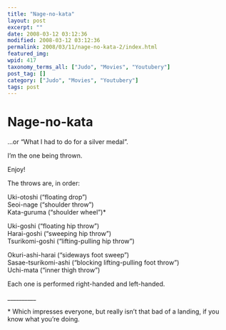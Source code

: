 ```yaml
---
title: "Nage-no-kata"
layout: post
excerpt: ""
date: 2008-03-12 03:12:36
modified: 2008-03-12 03:12:36
permalink: 2008/03/11/nage-no-kata-2/index.html
featured_img: 
wpid: 417
taxonomy_terms_all: ["Judo", "Movies", "Youtubery"]
post_tag: []
category: ["Judo", "Movies", "Youtubery"]
tags: post
---
```


# Nage-no-kata

…or “What I had to do for a silver medal”.

I’m the one being thrown.

Enjoy!

The throws are, in order:

Uki-otoshi (“floating drop”)  
Seoi-nage (“shoulder throw”)  
Kata-guruma (“shoulder wheel”)\*

Uki-goshi (“floating hip throw”)  
Harai-goshi (“sweeping hip throw”)  
Tsurikomi-goshi (“lifting-pulling hip throw”)

Okuri-ashi-harai (“sideways foot sweep”)  
Sasae-tsurikomi-ashi (“blocking lifting-pulling foot throw”)  
Uchi-mata (“inner thigh throw”)

Each one is performed right-handed and left-handed.

\_\_\_\_\_\_\_\_\_\_

\* Which impresses everyone, but really isn’t that bad of a landing, if you know what you’re doing.